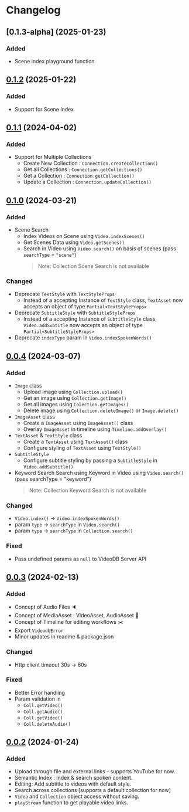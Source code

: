# Changelog

## [0.1.3-alpha] (2025-01-23)

### Added

- Scene index playground function

## [0.1.2]() (2025-01-22)

### Added

- Support for Scene Index

## [0.1.1]() (2024-04-02)

### Added

- Support for Multiple Collections
  - Create New Collection : `Connection.createCollection()`
  - Get all Collections : `Connection.getCollections()`
  - Get a Collection : `Connection.getCollection()`
  - Update a Collection : `Connection.updateCollection()`

## [0.1.0]() (2024-03-21)

### Added

- Scene Search
  - Index Videos on Scene using `Video.indexScenes()`
  - Get Scenes Data using `Video.getScenes()`
  - Search in Video using `Video.search()` on basis of scenes (pass `searchType` = `"scene"`)
    > Note: Collection Scene Search is not available

### Changed

- Deprecate `TextStyle` with `TextStyleProps`
  - Instead of a accepting Instance of `TextStyle` class, `TextAsset` now accepts an object of type `Partial<TextStyleProps>`
- Deprecate `SubtitleStyle` with `SubtitleStyleProps`
  - Instead of a accepting Instance of `SubtitleStyle` class, `Video.addSubtitle` now accepts an object of type `Partial<SubtitleStyleProps>`
- Deprecate `indexType` param in `Video.indexSpokenWords()`

## [0.0.4]() (2024-03-07)

### Added

- `Image` class
  - Upload image using `Collection.upload()`
  - Get an image using `Collection.getImage()`
  - Get all images using `Colection.getImages()`
  - Delete image using `Collection.deleteImage()` or `Image.delete()`
- `ImageAsset` class
  - Create a `ImageAsset` using `ImageAsset()` class
  - Overlay `ImageAsset` in timeline using `Timeline.addOverlay()`
- `TextAsset` & `TextStyle` class
  - Create a `TextAsset` using `TextAsset()` class
  - Configure styling of `TextAsset` using `TextStyle()`
- `SubtitleStyle`
  - Configure subtitle styling by passing a `SubtitleStyle` in `Video.addSubtitle()`
- Keyword Search
  Search using Keyword in Video using `Video.search()` (pass searchType = "keyword")
  > Note: Collection Keyword Search is not available

### Changed

- `Video.index()` -> `Video.indexSpokenWords()`
- param `type` -> `searchType` in `Video.search()`
- param `type` -> `searchType` in `Collection.search()`

### Fixed

- Pass undefined params as `null` to VideoDB Server API

## [0.0.3]() (2024-02-13)

### Added

- Concept of Audio Files 🔈
- Concept of MediaAsset : VideoAsset, AudioAsset 💼
- Concept of Timeline for editing workflows ✂️
- Export `VideodbError`
- Minor updates in readme & package.json

### Changed

- Http client timeout 30s -> 60s

### Fixed

- Better Error handling
- Param validation in
  - `Coll.getVideo()`
  - `Coll.getAudio()`
  - `Coll.getVideo()`
  - `Coll.deleteAudio()`

## [0.0.2]() (2024-01-24)

### Added

- Upload through file and external links - supports YouTube for now.
- Semantic Index : Index & search spoken content.
- Editing: Add subtitle to videos with default style.
- Search across collections [supports a default collection for now]
- `Video` and `Collection` object access without saving.
- `playStream` function to get playable video links.
